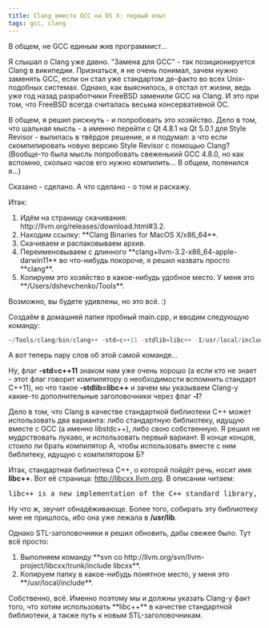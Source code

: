 ```yaml
---
title: Clang вместо GCC на OS X: первый опыт
tags: gcc, clang
---
```


В общем, не GCC единым жив программист...

Я слышал о Clang уже давно. "Замена для GCC" - так позиционируется Clang в википедии. Признаться, я не очень понимал, зачем нужно заменять GCC, если он стал уже стандартом де-факто во всех Unix-подобных системах. Однако, как выяснилось, я отстал от жизни, ведь уже год назад разработчики FreeBSD заменили GCC на Clang. И это при том, что FreeBSD всегда считалась весьма консервативной ОС.

В общем, я решил рискнуть - и попробовать это хозяйство. Дело в том, что шальная мысль - а именно перейти с Qt 4.8.1 на Qt 5.0.1 для Style Revisor - вылилась в твёрдое решение, и я подумал: а что если скомпилировать новую версию Style Revisor с помощью Clang? (Вообще-то была мысль попробовать свеженький GCC 4.8.0, но как вспомню, сколько часов его нужно компилить... В общем, поленился я...)

Сказано - сделано. А что сделано - о том и раскажу.

Итак:
<ol>
  <li>Идём на страницу скачивания: http://llvm.org/releases/download.html#3.2.</li>
  <li>Находим ссылку: **Clang Binaries for MacOS X/x86_64**.</li>
  <li>Скачиваем и распаковываем архив.</li>
  <li>Переименовываем с длинного **clang+llvm-3.2-x86_64-apple-darwin11** во что-нибудь покороче, я решил назвать просто **clang**.</li>
  <li>Копируем это хозяйство в какое-нибудь удобное место. У меня это **/Users/dshevchenko/Tools**.</li>
</ol>
Возможно, вы будете удивлены, но это всё. :)

Создаём в домашней папке пробный main.cpp, и вводим следующую команду:
```cpp
~/Tools/clang/bin/clang++ -std=c++11 -stdlib=libc++ -I/usr/local/include/libcxx main.cpp -o hello
```

А вот теперь пару слов об этой самой команде...

Ну, флаг **-std=c++11** знаком нам уже очень хорошо (а если кто не знает - этот флаг говорит компилятору о необходимости вспомнить стандарт C++11), но что такое **-stdlib=libc++** и зачем мы указываем Clang-у какие-то дополнительные заголовочники через флаг **-I**?

Дело в том, что Clang в качестве стандартной библиотеки C++ может использовать два варианта: либо стандартную библиотеку, идущую вместе с GCC (а именно libstdc++), либо свою собственную. Я решил не мудрствовать лукаво, и использовать первый вариант. В конце концов, стоило ли брать компилятор А, чтобы использовать вместе с ним библитеку, идущую с компилятором Б?

Итак, стандартная библиотека C++, о которой пойдёт речь, носит имя **libc++**. Вот её страница: http://libcxx.llvm.org. В описании читаем:
<pre>
libc++ is a new implementation of the C++ standard library, targeting C++11.
</pre>
Ну что ж, звучит обнадёживающе. Более того, собирать эту библиотеку мне не пришлось, ибо она уже лежала в **/usr/lib**.

Однако STL-заголовочники я решил обновить, дабы свежее было. Тут всё просто:
<ol>
  <li>Выполняем команду **svn co http://llvm.org/svn/llvm-project/libcxx/trunk/include libcxx**.</li>
  <li>Копируем папку в какое-нибудь понятное место, у меня это **/usr/local/include**.</li>
</ol>
Собственно, всё. Именно поэтому мы и должны указать Clang-у факт того, что хотим использовать **libc++** в качестве стандартной библиотеки, а также путь к новым STL-заголовочникам.
